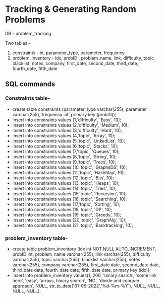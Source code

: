 # Tracking & Generating Random Problems

DB - problem_tracking

Two tables - 
1. constraints - id, parameter_type, parameter, frequency
2. problem_inventory - idx, probID , problem_name, link, difficulty, topic, blacklist, notes, company, first_date, second_date, third_date, fourth_date, fifth_date

## SQL commands

### Constraints table-
- create table constraints (parameter_type varchar(255), parameter varchar(255), frequency int, primary key (probID));
- insert into constraints values (1,'difficulty', 'Easy', 10);
- insert into constraints values (2,'difficulty', 'Medium', 10);
- insert into constraints values (3,'difficulty', 'Hard', 10);
- insert into constraints values (4,'topic', 'Array', 10);
- insert into constraints values (5,'topic', 'LinkedList', 10);
- insert into constraints values (6,'topic', 'Stacks', 10);
- insert into constraints values (7,'topic', 'Queues', 10);
- insert into constraints values (8,'topic', 'String', 10);
- insert into constraints values (9,'topic', 'Trees', 10);
- insert into constraints values (10,'topic', 'GraphsDS', 10);
- insert into constraints values (11,'topic', 'HashMap', 10);
- insert into constraints values (12,'topic', 'Bits', 10);
- insert into constraints values (13,'topic', 'Heaps', 10);
- insert into constraints values (14,'topic', 'Tries', 10);
- insert into constraints values (15,'topic', 'Recursion', 10);
- insert into constraints values (16,'topic', 'Searching', 10);
- insert into constraints values (17,'topic', 'Sorting', 10);
- insert into constraints values (18,'topic', 'DP', 10);
- insert into constraints values (19,'topic', 'Greedy', 10);
- insert into constraints values (20,'topic', 'GraphAlg', 10);
- insert into constraints values (21,'topic', 'Backtracking', 10);

### problem_inventory table-
- create table problem_inventory (idx int NOT NULL AUTO_INCREMENT, probID int, problem_name varchar(255), link varchar(255), difficulty varchar(255), topic varchar(255), blacklist varchar(255), notes varchar(255), company varchar(255), first_date date, second_date date, third_date date, fourth_date date, fifth_date date, primary key (idx)); 
- insert into problem_inventory values(1, 200, 'binary search', 'some link here', 'easy', 'arrays, binary search', 'NO', 'divide and conquer approach', NULL, str_to_date('01-06-2022','%d-%m-%Y'), NULL, NULL, NULL, NULL);